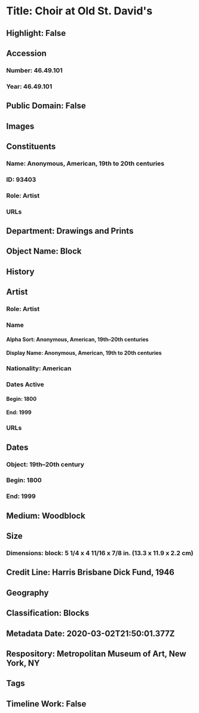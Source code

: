 # Title: Choir at Old St. David's
## Highlight: False
## Accession
### Number: 46.49.101
### Year: 46.49.101
## Public Domain: False
## Images
## Constituents
### Name: Anonymous, American, 19th to 20th centuries
### ID: 93403
### Role: Artist
### URLs
## Department: Drawings and Prints
## Object Name: Block
## History
## Artist
### Role: Artist
### Name
#### Alpha Sort: Anonymous, American, 19th–20th centuries
#### Display Name: Anonymous, American, 19th to 20th centuries
### Nationality: American
### Dates Active
#### Begin: 1800
#### End: 1999
### URLs
## Dates
### Object: 19th–20th century
### Begin: 1800
### End: 1999
## Medium: Woodblock
## Size
### Dimensions: block: 5 1/4 x 4 11/16 x 7/8 in. (13.3 x 11.9 x 2.2 cm)
## Credit Line: Harris Brisbane Dick Fund, 1946
## Geography
## Classification: Blocks
## Metadata Date: 2020-03-02T21:50:01.377Z
## Respository: Metropolitan Museum of Art, New York, NY
## Tags
## Timeline Work: False